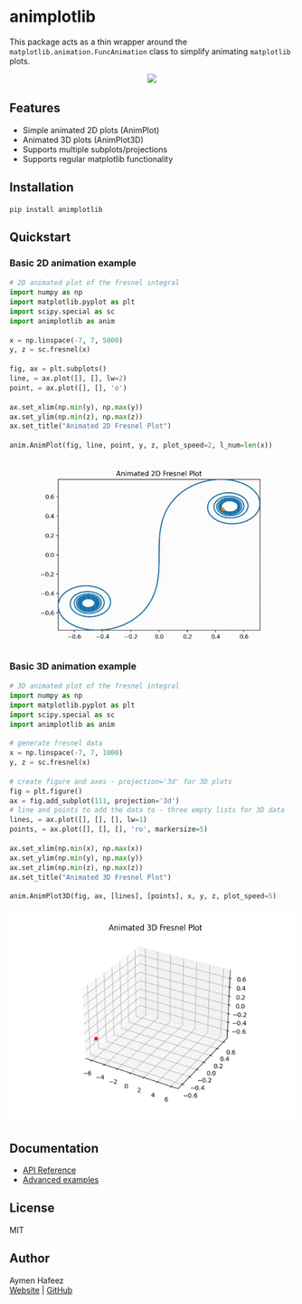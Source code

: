 # animplotlib

This package acts as a thin wrapper around the
`matplotlib.animation.FuncAnimation` class to simplify animating `matplotlib`
plots.

<center>
  <figure> 
    <img src="https://raw.githubusercontent.com/aymenhafeez/animplotlib/refs/heads/master/examples/gifs/lorenz_colour.gif" width="500"/> 
  </figure>
</center>

## Features

- Simple animated 2D plots (AnimPlot)
- Animated 3D plots (AnimPlot3D)
- Supports multiple subplots/projections
- Supports regular matplotlib functionality

## Installation

```
pip install animplotlib
```

## Quickstart

### Basic 2D animation example

```python
# 2D animated plot of the fresnel integral
import numpy as np
import matplotlib.pyplot as plt
import scipy.special as sc
import animplotlib as anim

x = np.linspace(-7, 7, 5000)
y, z = sc.fresnel(x)

fig, ax = plt.subplots()
line, = ax.plot([], [], lw=2)
point, = ax.plot([], [], 'o')

ax.set_xlim(np.min(y), np.max(y))
ax.set_ylim(np.min(z), np.max(z))
ax.set_title("Animated 2D Fresnel Plot")

anim.AnimPlot(fig, line, point, y, z, plot_speed=2, l_num=len(x))
```

<center>
  <figure> 
    <img src="https://raw.githubusercontent.com/aymenhafeez/animplotlib/refs/heads/master/examples/gifs/fresnel_2d.gif" width="600" /> 
  </figure>
</center>

<!-- ![](examples/gifs/fresnel_2d.gif) -->

### Basic 3D animation example

```python
# 3D animated plot of the fresnel integral
import numpy as np
import matplotlib.pyplot as plt
import scipy.special as sc
import animplotlib as anim

# generate fresnel data
x = np.linspace(-7, 7, 1000)
y, z = sc.fresnel(x)

# create figure and axes - projection='3d' for 3D plots
fig = plt.figure()
ax = fig.add_subplot(111, projection='3d')
# line and points to add the data to - three empty lists for 3D data
lines, = ax.plot([], [], [], lw=1)
points, = ax.plot([], [], [], 'ro', markersize=5)

ax.set_xlim(np.min(x), np.max(x))
ax.set_ylim(np.min(y), np.max(y))
ax.set_zlim(np.min(z), np.max(z))
ax.set_title("Animated 3D Fresnel Plot")

anim.AnimPlot3D(fig, ax, [lines], [points], x, y, z, plot_speed=5)
```

<!-- <center> -->
<!--   <figure>  -->
<!--     <img src="https://raw.githubusercontent.com/aymenhafeez/animplotlib/refs/heads/master/examples/gifs/fresnel_3d.gif" width="400" />  -->
<!--   </figure> -->
<!-- </center> -->

![](examples/gifs/fresnel_3d.gif)

## Documentation

- [API Reference](https://github.com/aymenhafeez/animplotlib/blob/master/docs/API.md)
- [Advanced examples](https://aymenhafeez.github.io/animplotlib/)

## License

MIT

## Author

Aymen Hafeez  
[Website](https://aymenhafeez.github.io) |
[GitHub](https://github.com/aymenhafeez)
